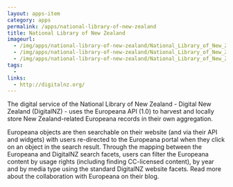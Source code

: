 ```yaml
---
layout: apps-item
category: apps
permalink: /apps/national-library-of-new-zealand
title: National Library of New Zealand
imageurl:
  - /img/apps/national-library-of-new-zealand/National_Library_of_New_Zealand.png
  - /img/apps/national-library-of-new-zealand/National_Library_of_New_Zealand_2.png
  - /img/apps/national-library-of-new-zealand/National_Library_of_New_Zealand_3.png
tags:
  - 
links:
  - http://digitalnz.org/
---
```


The digital service of the National Library of New Zealand - Digital New Zealand (DigitalNZ) - uses the Europeana API (1.0) to harvest and locally store New Zealand-related Europeana records in their own aggregation.

Europeana objects are then searchable on their website (and via their API and widgets) with users re-directed to the Europeana portal when they click on an object in the search result. Through the mapping between the Europeana and DigitalNZ search facets, users can filter the Europeana content by usage rights (including finding CC-licensed content), by year and by media type using the standard DigitalNZ website facets. Read more about the collaboration with Europeana on their blog.

